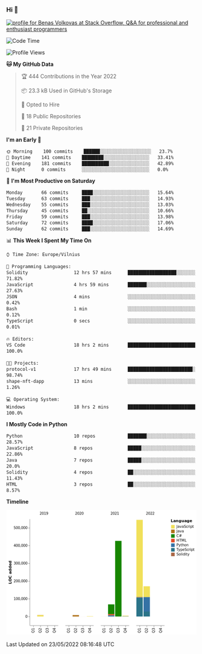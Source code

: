 ### Hi 👋
<a href="https://stackoverflow.com/users/14954249/benas-volkovas"><img src="https://stackoverflow.com/users/flair/14954249.png?theme=dark" width="208" height="58" alt="profile for Benas Volkovas at Stack Overflow, Q&amp;A for professional and enthusiast programmers" title="profile for Benas Volkovas at Stack Overflow, Q&amp;A for professional and enthusiast programmers"></a>

<!--START_SECTION:waka-->
![Code Time](http://img.shields.io/badge/Code%20Time-706%20hrs%2013%20mins-blue)

![Profile Views](http://img.shields.io/badge/Profile%20Views-0-blue)

**🐱 My GitHub Data** 

> 🏆 444 Contributions in the Year 2022
 > 
> 📦 23.3 kB Used in GitHub's Storage 
 > 
> 💼 Opted to Hire
 > 
> 📜 18 Public Repositories 
 > 
> 🔑 21 Private Repositories  
 > 
**I'm an Early 🐤** 

```text
🌞 Morning    100 commits    ██████░░░░░░░░░░░░░░░░░░░   23.7% 
🌆 Daytime    141 commits    ████████░░░░░░░░░░░░░░░░░   33.41% 
🌃 Evening    181 commits    ██████████░░░░░░░░░░░░░░░   42.89% 
🌙 Night      0 commits      ░░░░░░░░░░░░░░░░░░░░░░░░░   0.0%

```
📅 **I'm Most Productive on Saturday** 

```text
Monday       66 commits     ████░░░░░░░░░░░░░░░░░░░░░   15.64% 
Tuesday      63 commits     ███░░░░░░░░░░░░░░░░░░░░░░   14.93% 
Wednesday    55 commits     ███░░░░░░░░░░░░░░░░░░░░░░   13.03% 
Thursday     45 commits     ██░░░░░░░░░░░░░░░░░░░░░░░   10.66% 
Friday       59 commits     ███░░░░░░░░░░░░░░░░░░░░░░   13.98% 
Saturday     72 commits     ████░░░░░░░░░░░░░░░░░░░░░   17.06% 
Sunday       62 commits     ███░░░░░░░░░░░░░░░░░░░░░░   14.69%

```


📊 **This Week I Spent My Time On** 

```text
⌚︎ Time Zone: Europe/Vilnius

💬 Programming Languages: 
Solidity                 12 hrs 57 mins      ██████████████████░░░░░░░   71.82% 
JavaScript               4 hrs 59 mins       ███████░░░░░░░░░░░░░░░░░░   27.63% 
JSON                     4 mins              ░░░░░░░░░░░░░░░░░░░░░░░░░   0.42% 
Bash                     1 min               ░░░░░░░░░░░░░░░░░░░░░░░░░   0.12% 
TypeScript               0 secs              ░░░░░░░░░░░░░░░░░░░░░░░░░   0.01%

🔥 Editors: 
VS Code                  18 hrs 2 mins       █████████████████████████   100.0%

🐱‍💻 Projects: 
protocol-v1              17 hrs 49 mins      ████████████████████████░   98.74% 
shape-nft-dapp           13 mins             ░░░░░░░░░░░░░░░░░░░░░░░░░   1.26%

💻 Operating System: 
Windows                  18 hrs 2 mins       █████████████████████████   100.0%

```

**I Mostly Code in Python** 

```text
Python                   10 repos            ███████░░░░░░░░░░░░░░░░░░   28.57% 
JavaScript               8 repos             █████░░░░░░░░░░░░░░░░░░░░   22.86% 
Java                     7 repos             █████░░░░░░░░░░░░░░░░░░░░   20.0% 
Solidity                 4 repos             ██░░░░░░░░░░░░░░░░░░░░░░░   11.43% 
HTML                     3 repos             ██░░░░░░░░░░░░░░░░░░░░░░░   8.57%

```


**Timeline**

![Chart not found](https://raw.githubusercontent.com/BenasVolkovas/BenasVolkovas/main/charts/bar_graph.png) 


 Last Updated on 23/05/2022 08:16:48 UTC
<!--END_SECTION:waka-->
